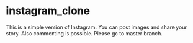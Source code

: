 # instagram_clone
This is a simple version of Instagram. You can post images and share your story. Also commenting is possible. Please go to master branch.
